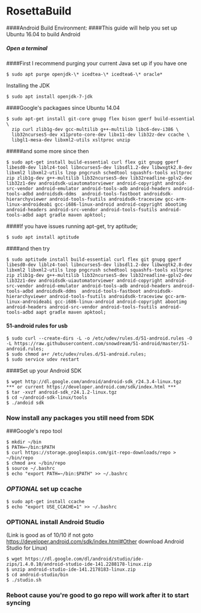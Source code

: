 RosettaBuild
============
####Android Build Environment:
####This guide will help you set up Ubuntu 16.04 to build Android
##### Open a terminal 

####First I recommend purging your current Java set up if you have one
```
$ sudo apt purge openjdk-\* icedtea-\* icedtea6-\* oracle*
```
Installing the JDK
```
$ sudo apt install openjdk-7-jdk 
```
####Google's packagaes since Ubuntu 14.04
```
$ sudo apt-get install git-core gnupg flex bison gperf build-essential \
  zip curl zlib1g-dev gcc-multilib g++-multilib libc6-dev-i386 \
  lib32ncurses5-dev x11proto-core-dev libx11-dev lib32z-dev ccache \
  libgl1-mesa-dev libxml2-utils xsltproc unzip
```
#####and some more since then
```
$ sudo apt-get install build-essential curl flex git gnupg gperf libesd0-dev liblz4-tool libncurses5-dev libsdl1.2-dev libwxgtk2.8-dev libxml2 libxml2-utils lzop pngcrush schedtool squashfs-tools xsltproc zip zlib1g-dev g++-multilib lib32ncurses5-dev lib32readline-gplv2-dev lib32z1-dev androidsdk-uiautomatorviewer android-copyright android-src-vendor android-emulator android-tools-adb android-headers android-tools-adbd androidsdk-ddms  android-tools-fastboot androidsdk-hierarchyviewer android-tools-fsutils androidsdk-traceview gcc-arm-linux-androideabi gcc-i686-linux-android android-copyright abootimg android-headers android-src-vendor android-tools-fsutils android-tools-adbd aapt gradle maven apktool; 
```
####If you have issues running apt-get, try aptitude;
```
$ sudo apt install aptitude
```
####and then try 
```
$ sudo aptitude install build-essential curl flex git gnupg gperf libesd0-dev liblz4-tool libncurses5-dev libsdl1.2-dev libwxgtk2.8-dev libxml2 libxml2-utils lzop pngcrush schedtool squashfs-tools xsltproc zip zlib1g-dev g++-multilib lib32ncurses5-dev lib32readline-gplv2-dev lib32z1-dev androidsdk-uiautomatorviewer android-copyright android-src-vendor android-emulator android-tools-adb android-headers android-tools-adbd androidsdk-ddms  android-tools-fastboot androidsdk-hierarchyviewer android-tools-fsutils androidsdk-traceview gcc-arm-linux-androideabi gcc-i686-linux-android android-copyright abootimg android-headers android-src-vendor android-tools-fsutils android-tools-adbd aapt gradle maven apktool;
```
#### 51-android rules for usb
```
$ sudo curl --create-dirs -L -o /etc/udev/rules.d/51-android.rules -O -L https://raw.githubusercontent.com/snowdream/51-android/master/51-android.rules; 
$ sudo chmod a+r /etc/udev/rules.d/51-android.rules; 
$ sudo service udev restart
```
####Set up your Android SDK 
```
$ wget http://dl.google.com/android/android-sdk_r24.3.4-linux.tgz
*** or current https://developer.android.com/sdk/index.html ***
$ tar -xvzf android-sdk_r24.1.2-linux.tgz
$ cd ~/android-sdk-linux/tools
$ ./andoid sdk
```
### Now install any packages you still need from SDK
###Google's repo tool 
```
$ mkdir ~/bin
$ PATH=~/bin:$PATH
$ curl https://storage.googleapis.com/git-repo-downloads/repo > ~/bin/repo
$ chmod a+x ~/bin/repo
$ source ~/.bashrc
$ echo "export PATH=~/bin:$PATH" >> ~/.bashrc

```
### *OPTIONAL* set up ccache 
```
$ sudo apt-get install ccache
$ echo "export USE_CCACHE=1" >> ~/.bashrc
```
### OPTIONAL install Android Studio 
(Link is good as of 10/10 if not goto https://developer.android.com/sdk/index.html#Other download Android Studio for Linux)
```
$ wget https://dl.google.com/dl/android/studio/ide-zips/1.4.0.10/android-studio-ide-141.2288178-linux.zip
$ unzip android-studio-ide-141.2178183-linux.zip
$ cd android-studio/bin
$ ./studio.sh
```
### Reboot cause you're good to go repo will work after it to start syncing 
